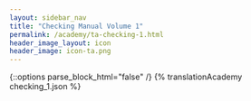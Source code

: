 ```yaml
---
layout: sidebar_nav
title: "Checking Manual Volume 1"
permalink: /academy/ta-checking-1.html
header_image_layout: icon
header_image: icon-ta.png
---
```


{::options parse_block_html="false" /}
{% translationAcademy checking_1.json %}

